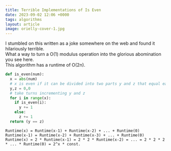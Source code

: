 ```yaml
---
title: Terrible Implementations of Is Even
date: 2023-09-02 12:06 +0000
tags: algorithms
layout: article
image: orielly-cover-1.jpg
---
```


I stumbled on this written as a joke somewhere on the web and found it hilariously terrible. <br/>
What a way to turn a O(1) modulus operation into the glorious abomination you see here.  <br/>
This algorithm has a runtime of O(2n). <br/>

```python
def is_even(num):
  x = abs(num)
  # x is even if it can be divided into two parts y and z that equal each other
  y,z = 0,0
  # take turns incrementing y and z
  for i in range(x):
    if is_even(i):
      y += 1
    else:
      z += 1
  return (y == z)
```

```
Runtime(x) = Runtime(x-1) + Runtime(x-2) + ... + Runtime(0)  
Runtime(x-1) = Runtime(x-2) + Runtime(x-3) + ... + Runtime(0)  
Runtime(x) = 2 * Runtime(x-1) = 2 * 2 * Runtime(x-2) = ... = 2 * 2 * 2 * ... * Runtime(0) = 2^x * const. 

```
